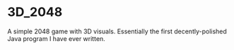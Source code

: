 # 3D_2048

A simple 2048 game with 3D visuals. Essentially the first decently-polished Java program I have ever written.
